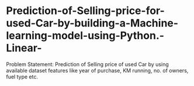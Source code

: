 # Prediction-of-Selling-price-for-used-Car-by-building-a-Machine-learning-model-using-Python.-Linear-
Problem Statement:  Prediction of Selling price of used Car by using available dataset features like year of purchase, KM running, no. of owners, fuel type etc.
